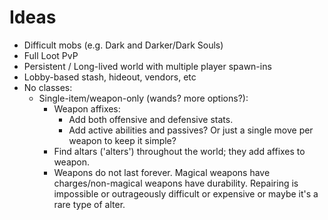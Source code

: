 # Ideas

- Difficult mobs (e.g. Dark and Darker/Dark Souls)
- Full Loot PvP
- Persistent / Long-lived world with multiple player spawn-ins
- Lobby-based stash, hideout, vendors, etc
- No classes:
  - Single-item/weapon-only (wands? more options?):
    - Weapon affixes:
      - Add both offensive and defensive stats.
      - Add active abilities and passives? Or just a single move per weapon to keep it simple?
    - Find altars ('alters') throughout the world; they add affixes to weapon.
    - Weapons do not last forever. Magical weapons have charges/non-magical weapons have durability. Repairing is impossible or outrageously difficult or expensive or maybe it's a rare type of alter.
